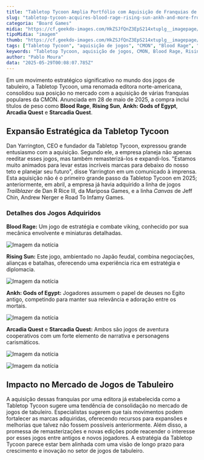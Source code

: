 ```yaml
---
title: "Tabletop Tycoon Amplia Portfólio com Aquisição de Franquias de Jogos da CMON, Incluindo Blood Rage e Rising Sun"
slug: "tabletop-tycoon-acquires-blood-rage-rising-sun-ankh-and-more-from-cmon"
categoria: "Board Games"
midia: "https://cf.geekdo-images.com/HkZSJfQnZ3EpS214xtuplg__imagepage/img/nLp0poXg-Y6szkicHe7U2thnwhk=/fit-in/900x600/filters:no_upscale():strip_icc()/pic2439223.jpg"
tipoMidia: "imagem"
thumb: "https://cf.geekdo-images.com/HkZSJfQnZ3EpS214xtuplg__imagepage/img/nLp0poXg-Y6szkicHe7U2thnwhk=/fit-in/900x600/filters:no_upscale():strip_icc()/pic2439223.jpg"
tags: ["Tabletop Tycoon", "aquisição de jogos", "CMON", "Blood Rage", "Rising Sun", "Ankh Gods of Egypt", "Arcadia Quest", "Starcadia Quest", "mercado de jogos de tabuleiro"]
keywords: "Tabletop Tycoon, aquisição de jogos, CMON, Blood Rage, Rising Sun, Ankh Gods of Egypt, Arcadia Quest, Starcadia Quest, mercado de jogos de tabuleiro"
author: "Pablo Moura"
data: "2025-05-29T00:08:07.785Z"
---
```


Em um movimento estratégico significativo no mundo dos jogos de tabuleiro, a Tabletop Tycoon, uma renomada editora norte-americana, consolidou sua posição no mercado com a aquisição de várias franquias populares da CMON. Anunciada em 28 de maio de 2025, a compra inclui títulos de peso como **Blood Rage**, **Rising Sun**, **Ankh: Gods of Egypt**, **Arcadia Quest** e **Starcadia Quest**.

## Expansão Estratégica da Tabletop Tycoon

Dan Yarrington, CEO e fundador da Tabletop Tycoon, expressou grande entusiasmo com a aquisição. Segundo ele, a empresa planeja não apenas reeditar esses jogos, mas também remasterizá-los e expandi-los. "Estamos muito animados para levar estas incríveis marcas para debaixo do nosso teto e planejar seu futuro", disse Yarrington em um comunicado à imprensa. Esta aquisição não é o primeiro grande passo da Tabletop Tycoon em 2025; anteriormente, em abril, a empresa já havia adquirido a linha de jogos _Trailblazer_ de Dan R Rice III, da Mariposa Games, e a linha _Canvas_ de Jeff Chin, Andrew Nerger e Road To Infamy Games.

### Detalhes dos Jogos Adquiridos

**Blood Rage:** Um jogo de estratégia e combate viking, conhecido por sua mecânica envolvente e miniaturas detalhadas.

![Imagem da notícia](https://cf.geekdo-images.com/HkZSJfQnZ3EpS214xtuplg__imagepage/img/nLp0poXg-Y6szkicHe7U2thnwhk=/fit-in/900x600/filters:no_upscale():strip_icc()/pic2439223.jpg)

**Rising Sun:** Este jogo, ambientado no Japão feudal, combina negociações, alianças e batalhas, oferecendo uma experiência rica em estratégia e diplomacia.

![Imagem da notícia](https://cf.geekdo-images.com/iwevA6XmiNLHn1QnGUucqw__imagepage/img/W6vxWVStCBL7qs6yW_G0VbC9Jxw=/fit-in/900x600/filters:no_upscale():strip_icc()/pic3880340.jpg)

**Ankh: Gods of Egypt:** Jogadores assumem o papel de deuses no Egito antigo, competindo para manter sua relevância e adoração entre os mortais.

![Imagem da notícia](https://cf.geekdo-images.com/_al0scMG_pQfGVM31Scf1Q__imagepage/img/OaQ1QxF4NKISYo2njzmHT57l2jg=/fit-in/900x600/filters:no_upscale():strip_icc()/pic6107853.jpg)

**Arcadia Quest** e **Starcadia Quest:** Ambos são jogos de aventura cooperativos com um forte elemento de narrativa e personagens carismáticos.

![Imagem da notícia](https://cf.geekdo-images.com/8qyLCqvdZkSpT2lEbwVpeg__imagepage/img/x-UbTtYDLgcssO4gKjICXKmdST0=/fit-in/900x600/filters:no_upscale():strip_icc()/pic2305263.jpg)

![Imagem da notícia](https://cf.geekdo-images.com/UzOSmldhPAaIWEpFK-upbw__imagepage/img/ur_2KL4ixCbXt2MwA1i3_-f60lw=/fit-in/900x600/filters:no_upscale():strip_icc()/pic4258177.png)

## Impacto no Mercado de Jogos de Tabuleiro

A aquisição dessas franquias por uma editora já estabelecida como a Tabletop Tycoon sugere uma tendência de consolidação no mercado de jogos de tabuleiro. Especialistas sugerem que tais movimentos podem fortalecer as marcas adquiridas, oferecendo recursos para expansões e melhorias que talvez não fossem possíveis anteriormente. Além disso, a promessa de remasterizações e novas edições pode reacender o interesse por esses jogos entre antigos e novos jogadores. A estratégia da Tabletop Tycoon parece estar bem alinhada com uma visão de longo prazo para crescimento e inovação no setor de jogos de tabuleiro.